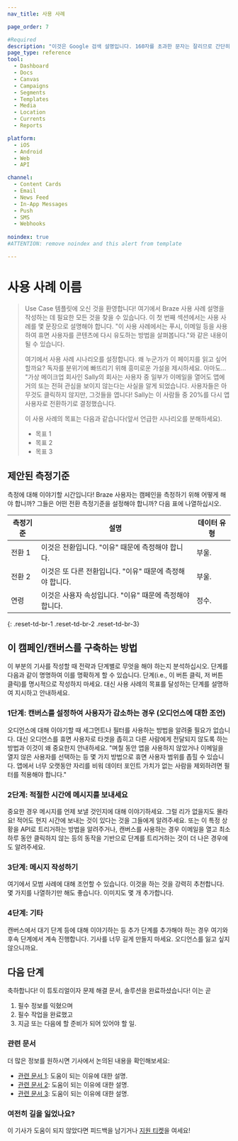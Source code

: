 ```yaml
---
nav_title: 사용 사례

page_order: 7

#Required
description: "이것은 Google 검색 설명입니다. 160자를 초과한 문자는 잘리므로 간단히 유지하십시오."
page_type: reference
tool:
  - Dashboard
  - Docs
  - Canvas
  - Campaigns
  - Segments
  - Templates
  - Media
  - Location
  - Currents
  - Reports

platform:
  - iOS
  - Android
  - Web
  - API

channel:
  - Content Cards
  - Email
  - News Feed
  - In-App Messages
  - Push
  - SMS
  - Webhooks
  
noindex: true
#ATTENTION: remove noindex and this alert from template

---
```


# 사용 사례 이름

> Use Case 템플릿에 오신 것을 환영합니다! 여기에서 Braze 사용 사례 설명을 작성하는 데 필요한 모든 것을 찾을 수 있습니다. 이 첫 번째 섹션에서는 사용 사례를 몇 문장으로 설명해야 합니다. "이 사용 사례에서는 푸시, 이메일 등을 사용하여 휴면 사용자를 콘텐츠에 다시 유도하는 방법을 살펴봅니다."와 같은 내용이 될 수 있습니다.
>
> 여기에서 사용 사례 시나리오를 설정합니다. 왜 누군가가 이 페이지를 읽고 싶어할까요? 독자를 분위기에 빠뜨리기 위해 흥미로운 가설을 제시하세요. 아마도... "가상 메이크업 회사인 Sally의 회사는 사용자 중 일부가 이메일을 열어도 앱에 거의 또는 전혀 관심을 보이지 않는다는 사실을 알게 되었습니다. 사용자들은 아무것도 클릭하지 않지만, 그것들을 엽니다! Sally는 이 사람들 중 20%를 다시 앱 사용자로 전환하기로 결정했습니다.
>
> 이 사용 사례의 목표는 다음과 같습니다(앞서 언급한 시나리오를 분해하세요).
> - 목표 1
> - 목표 2
> - 목표 3

## 제안된 측정기준

측정에 대해 이야기할 시간입니다! Braze 사용자는 캠페인을 측정하기 위해 어떻게 해야 합니까? 그들은 어떤 전환 측정기준을 설정해야 합니까? 다음 표에 나열하십시오.

| 측정기준 | 설명 | 데이터 유형 |
| ------ | ----------- | --------- |
| 전환 1 | 이것은 전환입니다. "이유" 때문에 측정해야 합니다. | 부울. |
| 전환 2 | 이것은 또 다른 전환입니다. "이유" 때문에 측정해야 합니다. | 부울. |
| 연령 | 이것은 사용자 속성입니다. "이유" 때문에 측정해야 합니다. | 정수. |
{: .reset-td-br-1 .reset-td-br-2 .reset-td-br-3}

## 이 캠페인/캔버스를 구축하는 방법

이 부분의 기사를 작성할 때 전략과 단계별로 무엇을 해야 하는지 분석하십시오. 단계를 다음과 같이 명명하여 이를 명확하게 할 수 있습니다. 단계(i.e., 이 버튼 클릭, 저 버튼 클릭)를 명시적으로 작성하지 마세요. 대신 사용 사례의 목표를 달성하는 단계를 설명하여 지시하고 안내하세요.

### 1단계: 캔버스를 설정하여 사용자가 감소하는 경우 (오디언스에 대한 조언)

오디언스에 대해 이야기할 때 세그먼트나 필터를 사용하는 방법을 알려줄 필요가 없습니다. 대신 오디언스를 휴면 사용자로 타겟을 좁히고 다른 사람에게 전달되지 않도록 하는 방법과 이것이 왜 중요한지 안내하세요. "며칠 동안 앱을 사용하지 않았거나 이메일을 열지 않은 사용자를 선택하는 등 몇 가지 방법으로 휴면 사용자 범위를 좁힐 수 있습니다. 앱에서 너무 오랫동안 자리를 비워 데이터 포인트 가치가 없는 사람을 제외하려면 필터를 적용해야 합니다."

### 2단계: 적절한 시간에 메시지를 보내세요

중요한 경우 메시지를 언제 보낼 것인지에 대해 이야기하세요. 그럴 리가 없을지도 몰라요! 적어도 현지 시간에 보내는 것이 있다는 것을 그들에게 알려주세요. 또는 이 특정 상황을 API로 트리거하는 방법을 알려주거나, 캔버스를 사용하는 경우 이메일을 열고 최소 하루 동안 클릭하지 않는 등의 동작을 기반으로 단계를 트리거하는 것이 더 나은 경우에도 알려주세요.

### 3단계: 메시지 작성하기

여기에서 모범 사례에 대해 조언할 수 있습니다. 이것을 하는 것을 강력히 추천합니다. 몇 가지를 나열하기만 해도 좋습니다. 이미지도 몇 개 추가합니다.

### 4단계: 기타

캔버스에서 대기 단계 등에 대해 이야기하는 등 추가 단계를 추가해야 하는 경우 여기와 후속 단계에서 계속 진행합니다. 기사를 너무 길게 만들지 마세요. 오디언스를 잃고 싶지 않으니까요.


## 다음 단계

축하합니다! 이 튜토리얼이자 문제 해결 문서, 솔루션을 완료하셨습니다! 이는 곧
1. 필수 정보를 익혔으며
2. 필수 작업을 완료했고
3. 지금 또는 다음에 할 준비가 되어 있어야 할 일.

### 관련 문서

더 많은 정보를 원하시면 기사에서 논의된 내용을 확인해보세요:
- [관련 문서 1](#solution-1): 도움이 되는 이유에 대한 설명.
- [관련 문서 2](#solution-2): 도움이 되는 이유에 대한 설명.
- [관련 문서 3](#solution-3): 도움이 되는 이유에 대한 설명.

### 여전히 길을 잃었나요?

이 기사가 도움이 되지 않았다면 피드백을 남기거나 [지원 티켓][support]을 여세요!

[support]: {{site.baseurl}}/braze_support/
